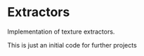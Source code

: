 # Extractors
Implementation of texture extractors.

This is just an initial code for further projects
